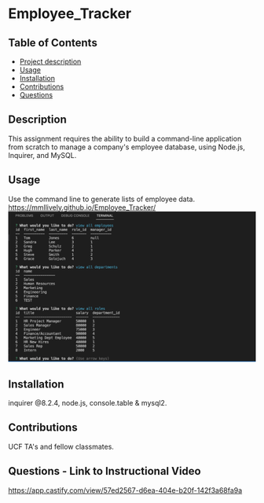 # Employee_Tracker

## Table of Contents
- [Project description](#Description)
- [Usage](#Usage)
- [Installation](#Installation)
- [Contributions](#Contributions)
- [Questions](#Questions)

## Description
This assignment requires the ability to build a command-line application from scratch to manage a company's employee database, using Node.js, Inquirer, and MySQL.

## Usage
Use the command line to generate lists of employee data.
https://mmllively.github.io/Employee_Tracker/
![alt text](./Screen%20Shot%202022-11-03%20at%205.28.42%20PM.png)


## Installation
inquirer @8.2.4, node.js, console.table & mysql2.

## Contributions
UCF TA's and fellow classmates.

## Questions - Link to Instructional Video
https://app.castify.com/view/57ed2567-d6ea-404e-b20f-142f3a68fa9a

